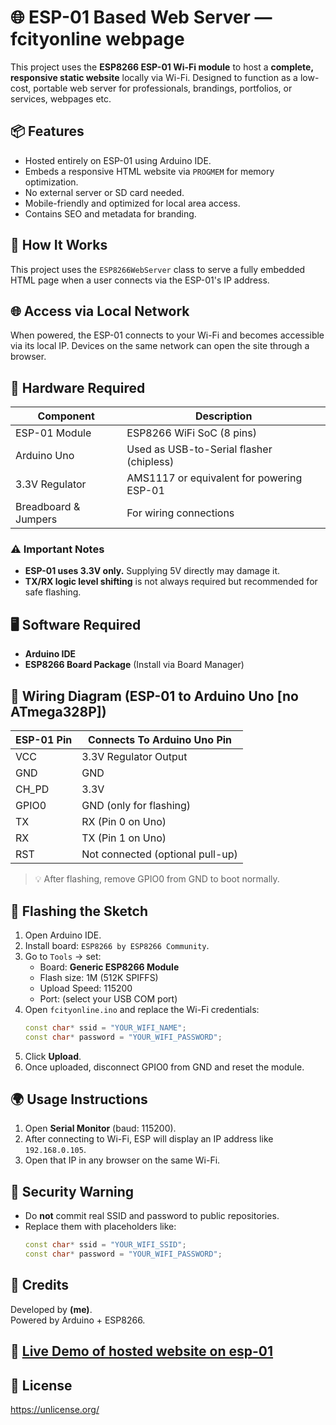 # 🌐 ESP-01 Based Web Server — fcityonline webpage

This project uses the **ESP8266 ESP-01 Wi-Fi module** to host a **complete, responsive static website** locally via Wi-Fi. Designed to function as a low-cost, portable web server for professionals, brandings, portfolios, or services, webpages etc.

## 📦 Features

- Hosted entirely on ESP-01 using Arduino IDE.
- Embeds a responsive HTML website via `PROGMEM` for memory optimization.
- No external server or SD card needed.
- Mobile-friendly and optimized for local area access.
- Contains SEO and metadata for branding.

## 🧠 How It Works

This project uses the `ESP8266WebServer` class to serve a fully embedded HTML page when a user connects via the ESP-01's IP address.

## 🌐 Access via Local Network

When powered, the ESP-01 connects to your Wi-Fi and becomes accessible via its local IP. Devices on the same network can open the site through a browser.

## 🔧 Hardware Required

| Component         | Description                                 |
|------------------|---------------------------------------------|
| ESP-01 Module     | ESP8266 WiFi SoC (8 pins)                   |
| Arduino Uno       | Used as USB-to-Serial flasher (chipless)   |
| 3.3V Regulator    | AMS1117 or equivalent for powering ESP-01   |
| Breadboard & Jumpers | For wiring connections                |

### ⚠️ Important Notes

- **ESP-01 uses 3.3V only.** Supplying 5V directly may damage it.
- **TX/RX logic level shifting** is not always required but recommended for safe flashing.

## 🖥️ Software Required

- **Arduino IDE**
- **ESP8266 Board Package** (Install via Board Manager)

## 🔌 Wiring Diagram (ESP-01 to Arduino Uno [no ATmega328P])

| ESP-01 Pin | Connects To Arduino Uno Pin |
|------------|-----------------------------|
| VCC        | 3.3V Regulator Output        |
| GND        | GND                          |
| CH_PD      | 3.3V                         |
| GPIO0      | GND (only for flashing)      |
| TX         | RX (Pin 0 on Uno)            |
| RX         | TX (Pin 1 on Uno)            |
| RST        | Not connected (optional pull-up) |

> 💡 After flashing, remove GPIO0 from GND to boot normally.

## 🚀 Flashing the Sketch

1. Open Arduino IDE.
2. Install board: `ESP8266 by ESP8266 Community`.
3. Go to `Tools` → set:
   - Board: **Generic ESP8266 Module**
   - Flash size: 1M (512K SPIFFS)
   - Upload Speed: 115200
   - Port: (select your USB COM port)
4. Open `fcityonline.ino` and replace the Wi-Fi credentials:
   ```cpp
   const char* ssid = "YOUR_WIFI_NAME";
   const char* password = "YOUR_WIFI_PASSWORD";
   ```
5. Click **Upload**.
6. Once uploaded, disconnect GPIO0 from GND and reset the module.

## 🌍 Usage Instructions

1. Open **Serial Monitor** (baud: 115200).
2. After connecting to Wi-Fi, ESP will display an IP address like `192.168.0.105`.
3. Open that IP in any browser on the same Wi-Fi.

## 🔐 Security Warning

- Do **not** commit real SSID and password to public repositories.
- Replace them with placeholders like:
   ```cpp
   const char* ssid = "YOUR_WIFI_SSID";
   const char* password = "YOUR_WIFI_PASSWORD";
   ```

## 🙌 Credits

Developed by **(me)**.  
Powered by Arduino + ESP8266.

## 🚀 [Live Demo of hosted website on esp-01](https://r0o7-73rm1n41.github.io/esp01-webserver/demo.html)

## 📜 License

<https://unlicense.org/>
